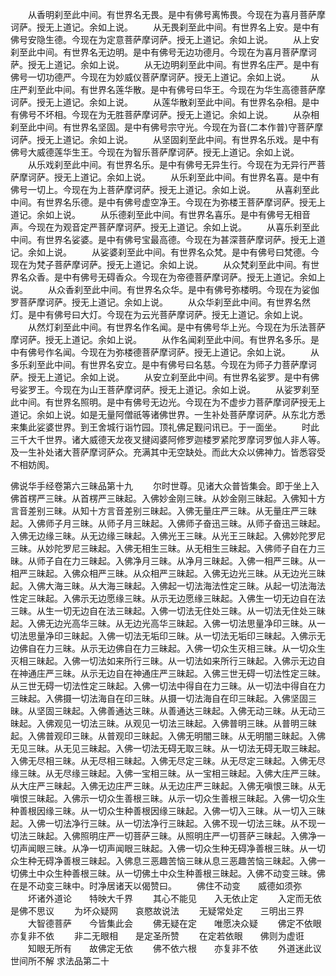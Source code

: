 <!-- { "loadSidebar": true } -->
　　从香明刹至此中间。有世界名无畏。是中有佛号离怖畏。今现在为喜月菩萨摩诃萨。授无上道记。余如上说。
　　从无畏刹至此中间。有世界名上安。是中有佛号安隐生德。今现在为定意菩萨摩诃萨。授无上道记。余如上说。
　　从上安刹至此中间。有世界名无边明。是中有佛号无边功德月。今现在为喜月菩萨摩诃萨。授无上道记。余如上说。
　　从无边明刹至此中间。有世界名庄严。是中有佛号一切功德严。今现在为妙威仪菩萨摩诃萨。授无上道记。余如上说。
　　从庄严刹至此中间。有世界名莲华散。是中有佛号曰华王。今现在为华生高德菩萨摩诃萨。授无上道记。余如上说。
　　从莲华散刹至此中间。有世界名杂相。是中有佛号不坏相。今现在为无胜菩萨摩诃萨。授无上道记。余如上说。
　　从杂相刹至此中间。有世界名坚固。是中有佛号宗守光。今现在为音(二本作普)守菩萨摩诃萨。授无上道记。余如上说。
　　从坚固刹至此中间。有世界名乐戏。是中有佛号大威德莲华生王。今现在为智乐菩萨摩诃萨。授无上道记。余如上说。
　　从乐戏刹至此中间。有世界名乐。是中有佛号无异生行。今现在为无异行严菩萨摩诃萨。授无上道记。余如上说。
　　从乐刹至此中间。有世界名喜。是中有佛号一切上。今现在为上菩萨摩诃萨。授无上道记。余如上说。
　　从喜刹至此中间。有世界名乐德。是中有佛号虚空净王。今现在为弥楼王菩萨摩诃萨。授无上道记。余如上说。
　　从乐德刹至此中间。有世界名喜乐。是中有佛号无相音声。今现在为观音定严菩萨摩诃萨。授无上道记。余如上说。
　　从喜乐刹至此中间。有世界名娑婆。是中有佛号宝最高德。今现在为甚深菩萨摩诃萨。授无上道记。余如上说。
　　从娑婆刹至此中间。有世界名众梵。是中有佛号曰梵德。今现在为梵子菩萨摩诃萨。授无上道记。余如上说。
　　从众梵刹至此中间。有世界名众香。是中有佛号无碍香众。今现在为帝德菩萨摩诃萨。授无上道记。余如上说。
　　从众香刹至此中间。有世界名众华。是中有佛号弥楼明。今现在为娑伽罗菩萨摩诃萨。授无上道记。余如上说。
　　从众华刹至此中间。有世界名然灯。是中有佛号曰大灯。今现在为云光菩萨摩诃萨。授无上道记。余如上说。
　　从然灯刹至此中间。有世界名作名闻。是中有佛号华上光。今现在为乐法菩萨摩诃萨。授无上道记。余如上说。
　　从作名闻刹至此中间。有世界名多乐。是中有佛号作名闻。今现在为弥楼德菩萨摩诃萨。授无上道记。余如上说。
　　从多乐刹至此中间。有世界名安立。是中有佛号曰名慈。今现在为师子力菩萨摩诃萨。授无上道记。余如上说。
　　从安立刹至此中间。有世界名娑罗。是中有佛号娑罗王。今现在为山王菩萨摩诃萨。授无上道记。余如上说。
　　从娑罗刹至此中间。有世界名照明。是中有佛号无边光。今现在为不虚步力菩萨摩诃萨授无上道记。余如上说。如是无量阿僧祇等诸佛世界。一生补处菩萨摩诃萨。从东北方悉来集此娑婆世界。到王舍城行诣竹园。顶礼佛足觐问讯已。于一面坐。
　　时此三千大千世界。诸大威德天龙夜叉揵闼婆阿修罗迦楼罗紧陀罗摩诃罗伽人非人等。及一生补处诸大菩萨摩诃萨众。充满其中无空缺处。而此大众以佛神力。皆悉容受不相妨阂。





佛说华手经卷第六三昧品第十九
　　尔时世尊。见诸大众普皆集会。即于坐上入佛首楞严三昧。从首楞严三昧起。入佛妙金刚三昧。从妙金刚三昧起。入佛知十方言音差别三昧。从知十方言音差别三昧起。入佛无量庄严三昧。从无量庄严三昧起。入佛师子月三昧。从师子月三昧起。入佛师子奋迅三昧。从师子奋迅三昧起。入佛无边缘三昧。从无边缘三昧起。入佛光王三昧。从光王三昧起。入佛妙陀罗尼三昧。从妙陀罗尼三昧起。入佛无相生三昧。从无相生三昧起。入佛师子自在力三昧。从师子自在力三昧起。入佛净月三昧。从净月三昧起。入佛一相严三昧。从一相严三昧起。入佛众相严三昧。从众相严三昧起。入佛无边光三昧。从无边光三昧起。入佛大海三昧。从大海三昧起。入佛起一切法海法性定三昧。从起一切法海法性定三昧起。入佛示无边愿缘三昧。从示无边愿缘三昧起。入佛生一切无边自在法三昧。从生一切无边自在法三昧起。入佛一切法无住处三昧。从一切法无住处三昧起。入佛无边光高华三昧。从无边光高华三昧起。入佛一切法思量净印三昧。从一切法思量净印三昧起。入佛一切法无垢印三昧。从一切法无垢印三昧起。入佛示无边佛自在力三昧。从示无边佛自在力三昧起。入佛一切众生灭相三昧。从一切众生灭相三昧起。入佛一切法如来所行三昧。从一切法如来所行三昧起。入佛示无边自在神通庄严三昧。从示无边自在神通庄严三昧起。入佛三世无碍一切法性定三昧。从三世无碍一切法性定三昧起。入佛一切法中得自在力三昧。从一切法中得自在力三昧起。入佛摄一切法海自在印三昧。从摄一切法海自在印三昧起。入佛坚固三昧。从坚固三昧起。入佛善通达三昧。从善通达三昧起。入佛无动三昧。从无动三昧起。入佛观见一切法三昧。从观见一切法三昧起。入佛普明三昧。从普明三昧起。入佛普观印三昧。从普观印三昧起。入佛无明闇三昧。从无明闇三昧起。入佛无见三昧。从无见三昧起。入佛一切法无碍无取三昧。从一切法无碍无取三昧起。入佛无尽相三昧。从无尽相三昧起。入佛无尽定三昧。从无尽定三昧起。入佛无尽缘三昧。从无尽缘三昧起。入佛一宝相三昧。从一宝相三昧起。入佛大庄严三昧。从大庄严三昧起。入佛无边庄严三昧。从无边庄严三昧起。入佛无嗔恨三昧。从无嗔恨三昧起。入佛示一切众生善根三昧。从示一切众生善根三昧起。入佛一切众生种善根因缘三昧。从一切众生种善根因缘三昧起。入佛一切入三昧。从一切入三昧起。入佛一切法净行三昧。从一切法净行三昧起。入佛不现一切法三昧。从不现一切法三昧起。入佛照明庄严一切菩萨三昧。从照明庄严一切菩萨三昧起。入佛净一切声闻眼三昧。从净一切声闻眼三昧起。入佛一切众生种无碍净善根三昧。从一切众生种无碍净善根三昧起。入佛息三恶趣苦恼三昧从息三恶趣苦恼三昧起。入佛一切佛土中众生种善根三昧。从一切佛土中众生种善根三昧起。入佛不动变三昧。佛在是不动变三昧中。时净居诸天以偈赞曰。
　　佛住不动变　　威德如须弥
　　坏诸外道论　　特映大千界
　　其心不能见　　入无依止定
　　入定而无依　　是佛不思议
　　为坏众疑网　　哀愍故说法
　　无疑常处定　　三明出三界
　　大智德菩萨　　今皆集此会
　　佛无疑在定　　唯愿决众疑
　　佛定不依眼　　亦复非不依
　　非二无眼相　　是定圣所赞
　　在定若依眼　　佛则为虚诳
　　知眼无所有　　故佛定无依
　　佛不依六根　　亦复非不依
　　外道迷此议　　世间所不解
求法品第二十
